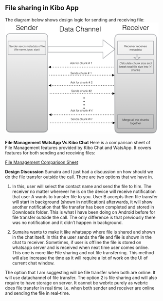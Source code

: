 ## File sharing in Kibo App ##


The diagram below shows design logic for sending and receiving file:
![File Sending Flow](images/fileTransfer.png)


**File Management WatsApp Vs Kibo Chat**
Here is a comparison sheet of File Management features provided by Kibo Chat and WatsApp. It covers features for both sending and receiving files:

[File Management Comparison Sheet](https://drive.google.com/drive/u/1/folders/0ByXJY8WVZm-NZ3ZqUlhvT1pPTDg)


**Design Discussion**
Sumaira and I just had a discussion on how should we do the file transfer outside the call. There are two options that we have in.
1) In this, user will select the contact name and send the file to him. The receiver no matter wherever he is on the device will receive notification that user A wants to transfer file to you. User B accepts then file transfer will start in background (shown in notification) afterwards, it will show another notification that file transfer has been completed and stored in Downloads folder. This is what I have been doing on Android before for file transfer outside the call. The only difference is that previously there was no notification and it didn’t happen in background.

2) Sumaira wants to make it like whatsapp where file is shared and shown in the chat itself. In this the user sends the file and file is shown in the chat to receiver. Sometimes, if user is offline the file is stored on whatsapp server and is received when next time user comes online. This one is more like File sharing and not file transferring. This method will also increase the time as it will require a lot of work on the UI of current chat window.


The option that I am suggesting will be file transfer when both are online. It will use datachannel of file transfer. The option 2 is file sharing and will also require to have storage on server. It cannot be webrtc purely as webrtc does file transfer in real time i.e. when both sender and receiver are online and sending the file in real-time.
